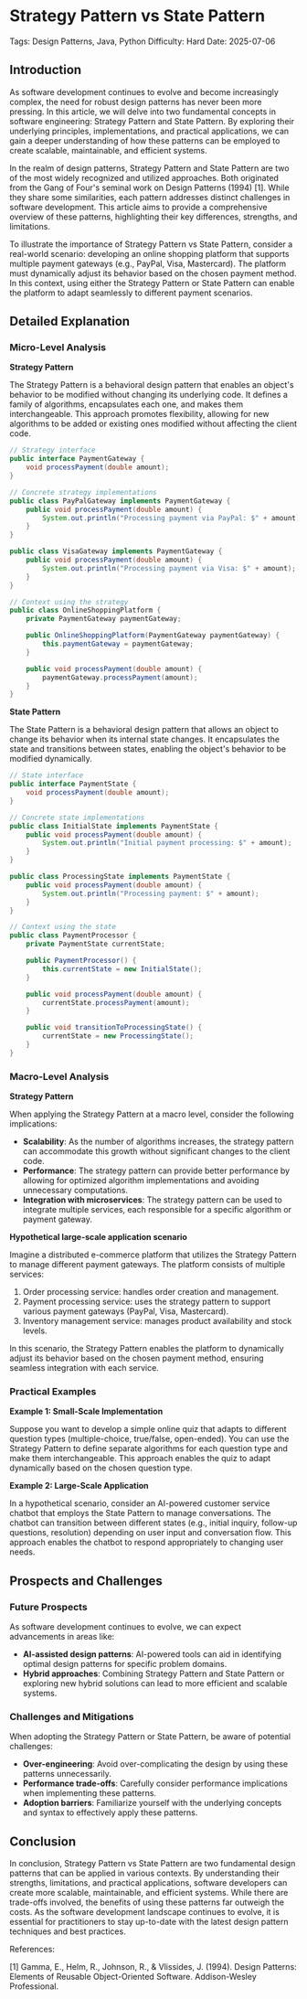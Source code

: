 # Strategy Pattern vs State Pattern
Tags: Design Patterns, Java, Python
Difficulty: Hard
Date: 2025-07-06

## Introduction

As software development continues to evolve and become increasingly complex, the need for robust design patterns has never been more pressing. In this article, we will delve into two fundamental concepts in software engineering: Strategy Pattern and State Pattern. By exploring their underlying principles, implementations, and practical applications, we can gain a deeper understanding of how these patterns can be employed to create scalable, maintainable, and efficient systems.

In the realm of design patterns, Strategy Pattern and State Pattern are two of the most widely recognized and utilized approaches. Both originated from the Gang of Four's seminal work on Design Patterns (1994) [1]. While they share some similarities, each pattern addresses distinct challenges in software development. This article aims to provide a comprehensive overview of these patterns, highlighting their key differences, strengths, and limitations.

To illustrate the importance of Strategy Pattern vs State Pattern, consider a real-world scenario: developing an online shopping platform that supports multiple payment gateways (e.g., PayPal, Visa, Mastercard). The platform must dynamically adjust its behavior based on the chosen payment method. In this context, using either the Strategy Pattern or State Pattern can enable the platform to adapt seamlessly to different payment scenarios.

## Detailed Explanation

### Micro-Level Analysis

**Strategy Pattern**

The Strategy Pattern is a behavioral design pattern that enables an object's behavior to be modified without changing its underlying code. It defines a family of algorithms, encapsulates each one, and makes them interchangeable. This approach promotes flexibility, allowing for new algorithms to be added or existing ones modified without affecting the client code.

```java
// Strategy interface
public interface PaymentGateway {
    void processPayment(double amount);
}

// Concrete strategy implementations
public class PayPalGateway implements PaymentGateway {
    public void processPayment(double amount) {
        System.out.println("Processing payment via PayPal: $" + amount);
    }
}

public class VisaGateway implements PaymentGateway {
    public void processPayment(double amount) {
        System.out.println("Processing payment via Visa: $" + amount);
    }
}

// Context using the strategy
public class OnlineShoppingPlatform {
    private PaymentGateway paymentGateway;

    public OnlineShoppingPlatform(PaymentGateway paymentGateway) {
        this.paymentGateway = paymentGateway;
    }

    public void processPayment(double amount) {
        paymentGateway.processPayment(amount);
    }
}
```

**State Pattern**

The State Pattern is a behavioral design pattern that allows an object to change its behavior when its internal state changes. It encapsulates the state and transitions between states, enabling the object's behavior to be modified dynamically.

```java
// State interface
public interface PaymentState {
    void processPayment(double amount);
}

// Concrete state implementations
public class InitialState implements PaymentState {
    public void processPayment(double amount) {
        System.out.println("Initial payment processing: $" + amount);
    }
}

public class ProcessingState implements PaymentState {
    public void processPayment(double amount) {
        System.out.println("Processing payment: $" + amount);
    }
}

// Context using the state
public class PaymentProcessor {
    private PaymentState currentState;

    public PaymentProcessor() {
        this.currentState = new InitialState();
    }

    public void processPayment(double amount) {
        currentState.processPayment(amount);
    }

    public void transitionToProcessingState() {
        currentState = new ProcessingState();
    }
}
```

### Macro-Level Analysis

**Strategy Pattern**

When applying the Strategy Pattern at a macro level, consider the following implications:

* **Scalability**: As the number of algorithms increases, the strategy pattern can accommodate this growth without significant changes to the client code.
* **Performance**: The strategy pattern can provide better performance by allowing for optimized algorithm implementations and avoiding unnecessary computations.
* **Integration with microservices**: The strategy pattern can be used to integrate multiple services, each responsible for a specific algorithm or payment gateway.

**Hypothetical large-scale application scenario**

Imagine a distributed e-commerce platform that utilizes the Strategy Pattern to manage different payment gateways. The platform consists of multiple services:

1. Order processing service: handles order creation and management.
2. Payment processing service: uses the strategy pattern to support various payment gateways (PayPal, Visa, Mastercard).
3. Inventory management service: manages product availability and stock levels.

In this scenario, the Strategy Pattern enables the platform to dynamically adjust its behavior based on the chosen payment method, ensuring seamless integration with each service.

### Practical Examples

**Example 1: Small-Scale Implementation**

Suppose you want to develop a simple online quiz that adapts to different question types (multiple-choice, true/false, open-ended). You can use the Strategy Pattern to define separate algorithms for each question type and make them interchangeable. This approach enables the quiz to adapt dynamically based on the chosen question type.

**Example 2: Large-Scale Application**

In a hypothetical scenario, consider an AI-powered customer service chatbot that employs the State Pattern to manage conversations. The chatbot can transition between different states (e.g., initial inquiry, follow-up questions, resolution) depending on user input and conversation flow. This approach enables the chatbot to respond appropriately to changing user needs.

## Prospects and Challenges

### Future Prospects

As software development continues to evolve, we can expect advancements in areas like:

* **AI-assisted design patterns**: AI-powered tools can aid in identifying optimal design patterns for specific problem domains.
* **Hybrid approaches**: Combining Strategy Pattern and State Pattern or exploring new hybrid solutions can lead to more efficient and scalable systems.

### Challenges and Mitigations

When adopting the Strategy Pattern or State Pattern, be aware of potential challenges:

* **Over-engineering**: Avoid over-complicating the design by using these patterns unnecessarily.
* **Performance trade-offs**: Carefully consider performance implications when implementing these patterns.
* **Adoption barriers**: Familiarize yourself with the underlying concepts and syntax to effectively apply these patterns.

## Conclusion

In conclusion, Strategy Pattern vs State Pattern are two fundamental design patterns that can be applied in various contexts. By understanding their strengths, limitations, and practical applications, software developers can create more scalable, maintainable, and efficient systems. While there are trade-offs involved, the benefits of using these patterns far outweigh the costs. As the software development landscape continues to evolve, it is essential for practitioners to stay up-to-date with the latest design pattern techniques and best practices.

References:

[1] Gamma, E., Helm, R., Johnson, R., & Vlissides, J. (1994). Design Patterns: Elements of Reusable Object-Oriented Software. Addison-Wesley Professional.